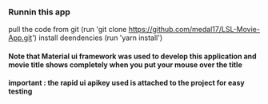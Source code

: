 ### Runnin this app
pull the code from git (run 'git clone https://github.com/medal17/LSL-Movie-App.git')
install deendencies  (run 'yarn install')


#### Note that Material ui framework was used to develop this application and movie title shows completely when you put your mouse over the title

#### important : the rapid ui apikey used is attached to the project for easy testing
